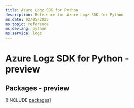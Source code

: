 ```yaml
---
title: Azure Logz SDK for Python
description: Reference for Azure Logz SDK for Python
ms.date: 02/05/2025
ms.topic: reference
ms.devlang: python
ms.service: logz
---
```

# Azure Logz SDK for Python - preview
## Packages - preview
[!INCLUDE [packages](logz-index.md)]